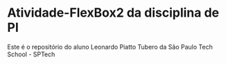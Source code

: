 # Atividade-FlexBox2 da disciplina de PI
Este é o repositório do aluno Leonardo Piatto Tubero da São Paulo Tech School - SPTech
